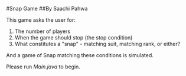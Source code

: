 #Snap Game
##By Saachi Pahwa

This game asks the user for:
1. The number of players
2. When the game should stop (the stop condition)
3. What constitutes a "snap" - matching suit, matching rank, or either?

And a game of Snap matching these conditions is simulated.

Please run *Main.java* to begin.
